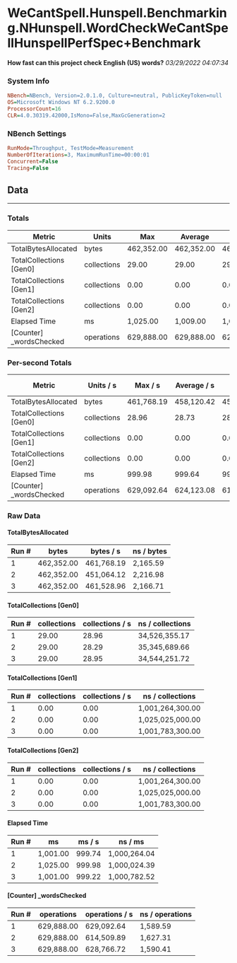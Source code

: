 ﻿# WeCantSpell.Hunspell.Benchmarking.NHunspell.WordCheckWeCantSpellHunspellPerfSpec+Benchmark
__How fast can this project check English (US) words?__
_03/29/2022 04:07:34_
### System Info
```ini
NBench=NBench, Version=2.0.1.0, Culture=neutral, PublicKeyToken=null
OS=Microsoft Windows NT 6.2.9200.0
ProcessorCount=16
CLR=4.0.30319.42000,IsMono=False,MaxGcGeneration=2
```

### NBench Settings
```ini
RunMode=Throughput, TestMode=Measurement
NumberOfIterations=3, MaximumRunTime=00:00:01
Concurrent=False
Tracing=False
```

## Data
-------------------

### Totals
|          Metric |           Units |             Max |         Average |             Min |          StdDev |
|---------------- |---------------- |---------------- |---------------- |---------------- |---------------- |
|TotalBytesAllocated |           bytes |      462,352.00 |      462,352.00 |      462,352.00 |            0.00 |
|TotalCollections [Gen0] |     collections |           29.00 |           29.00 |           29.00 |            0.00 |
|TotalCollections [Gen1] |     collections |            0.00 |            0.00 |            0.00 |            0.00 |
|TotalCollections [Gen2] |     collections |            0.00 |            0.00 |            0.00 |            0.00 |
|    Elapsed Time |              ms |        1,025.00 |        1,009.00 |        1,001.00 |           13.86 |
|[Counter] _wordsChecked |      operations |      629,888.00 |      629,888.00 |      629,888.00 |            0.00 |

### Per-second Totals
|          Metric |       Units / s |         Max / s |     Average / s |         Min / s |      StdDev / s |
|---------------- |---------------- |---------------- |---------------- |---------------- |---------------- |
|TotalBytesAllocated |           bytes |      461,768.19 |      458,120.42 |      451,064.12 |        6,112.11 |
|TotalCollections [Gen0] |     collections |           28.96 |           28.73 |           28.29 |            0.38 |
|TotalCollections [Gen1] |     collections |            0.00 |            0.00 |            0.00 |            0.00 |
|TotalCollections [Gen2] |     collections |            0.00 |            0.00 |            0.00 |            0.00 |
|    Elapsed Time |              ms |          999.98 |          999.64 |          999.22 |            0.39 |
|[Counter] _wordsChecked |      operations |      629,092.64 |      624,123.08 |      614,509.89 |        8,326.86 |

### Raw Data
#### TotalBytesAllocated
|           Run # |           bytes |       bytes / s |      ns / bytes |
|---------------- |---------------- |---------------- |---------------- |
|               1 |      462,352.00 |      461,768.19 |        2,165.59 |
|               2 |      462,352.00 |      451,064.12 |        2,216.98 |
|               3 |      462,352.00 |      461,528.96 |        2,166.71 |

#### TotalCollections [Gen0]
|           Run # |     collections | collections / s |ns / collections |
|---------------- |---------------- |---------------- |---------------- |
|               1 |           29.00 |           28.96 |   34,526,355.17 |
|               2 |           29.00 |           28.29 |   35,345,689.66 |
|               3 |           29.00 |           28.95 |   34,544,251.72 |

#### TotalCollections [Gen1]
|           Run # |     collections | collections / s |ns / collections |
|---------------- |---------------- |---------------- |---------------- |
|               1 |            0.00 |            0.00 |1,001,264,300.00 |
|               2 |            0.00 |            0.00 |1,025,025,000.00 |
|               3 |            0.00 |            0.00 |1,001,783,300.00 |

#### TotalCollections [Gen2]
|           Run # |     collections | collections / s |ns / collections |
|---------------- |---------------- |---------------- |---------------- |
|               1 |            0.00 |            0.00 |1,001,264,300.00 |
|               2 |            0.00 |            0.00 |1,025,025,000.00 |
|               3 |            0.00 |            0.00 |1,001,783,300.00 |

#### Elapsed Time
|           Run # |              ms |          ms / s |         ns / ms |
|---------------- |---------------- |---------------- |---------------- |
|               1 |        1,001.00 |          999.74 |    1,000,264.04 |
|               2 |        1,025.00 |          999.98 |    1,000,024.39 |
|               3 |        1,001.00 |          999.22 |    1,000,782.52 |

#### [Counter] _wordsChecked
|           Run # |      operations |  operations / s | ns / operations |
|---------------- |---------------- |---------------- |---------------- |
|               1 |      629,888.00 |      629,092.64 |        1,589.59 |
|               2 |      629,888.00 |      614,509.89 |        1,627.31 |
|               3 |      629,888.00 |      628,766.72 |        1,590.41 |



